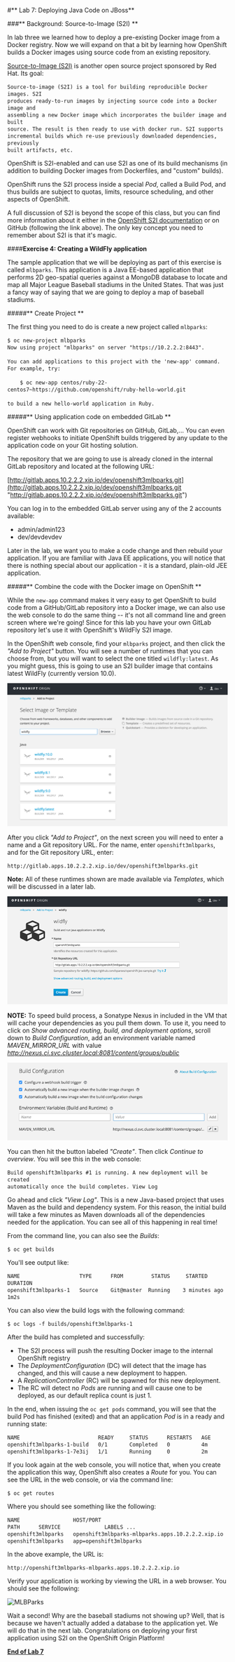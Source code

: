 #** Lab 7: Deploying Java Code on JBoss**

###** Background: Source-to-Image (S2I) **

In lab three we learned how to deploy a pre-existing Docker image from a Docker
registry. Now we will expand on that a bit by learning how OpenShift builds a
Docker images using source code from an existing repository.

[Source-to-Image (S2I)](https://github.com/openshift/source-to-image) is another
open source project sponsored by Red Hat. Its goal:

    Source-to-image (S2I) is a tool for building reproducible Docker images. S2I
    produces ready-to-run images by injecting source code into a Docker image and
    assembling a new Docker image which incorporates the builder image and built
    source. The result is then ready to use with docker run. S2I supports
    incremental builds which re-use previously downloaded dependencies, previously
    built artifacts, etc.

OpenShift is S2I-enabled and can use S2I as one of its build mechanisms (in
addition to building Docker images from Dockerfiles, and "custom" builds).

OpenShift runs the S2I process inside a special *Pod*, called a Build
Pod, and thus builds are subject to quotas, limits, resource scheduling, and
other aspects of OpenShift.

A full discussion of S2I is beyond the scope of this class, but you can find
more information about it either in the [OpenShift S2I
documentation](https://docs.openshift.org/latest/creating_images/s2i.html)
or on GitHub (following the link above). The only key concept you need to
remember about S2I is that it's magic.

####**Exercise 4: Creating a WildFly application**

The sample application that we will be deploying as part of this exercise is
called `mlbparks`.  This application is a Java EE-based application that
performs 2D geo-spatial queries against a MongoDB database to locate and map all
Major League Baseball stadiums in the United States. That was just a fancy way
of saying that we are going to deploy a map of baseball stadiums.

#####** Create Project **

The first thing you need to do is create a new project called `mlbparks`:

````
$ oc new-project mlbparks
Now using project "mlbparks" on server "https://10.2.2.2:8443".

You can add applications to this project with the 'new-app' command. For example, try:

    $ oc new-app centos/ruby-22-centos7~https://github.com/openshift/ruby-hello-world.git

to build a new hello-world application in Ruby.
````

#####** Using application code on embedded GitLab **

OpenShift can work with Git repositories on GitHub, GitLab,... You can even register
webhooks to initiate OpenShift builds triggered by any update to the application
code on your Git hosting solution.

The repository that we are going to use is already cloned in the internal GitLab repository
and located at the following URL:

[http://gitlab.apps.10.2.2.2.xip.io/dev/openshift3mlbparks.git](http://gitlab.apps.10.2.2.2.xip.io/dev/openshift3mlbparks.git "http://gitlab.apps.10.2.2.2.xip.io/dev/openshift3mlbparks.git")

You can log in to the embedded GitLab server using any of the 2 accounts available:

- admin/admin123
- dev/devdevdev

Later in the lab, we want you to make a code change and then rebuild your application.
If you are familiar with Java EE applications, you will notice that there is
nothing special about our application - it is a standard, plain-old JEE
application.


#####** Combine the code with the Docker image on OpenShift **

While the `new-app` command makes it very easy to get OpenShift to build code
from a GitHub/GitLab repository into a Docker image, we can also use the web console to
do the same thing -- it's not all command line and green screen where we're
going! Since for this lab you have your own GitLab repository let's use it with
OpenShift's WildFly S2I image.

In the OpenShift web console, find your `mlbparks` project, and then
click the *"Add to Project"* button. You will see a number of runtimes that you
can choose from, but you will want to select the one titled
`wildfly:latest`. As you might guess, this is going to use an S2I
builder image that contains latest WildFly (currently version 10.0).

![Runtimes](images/runtimes.png)

After you click *"Add to Project"*, on the next screen you will need to enter a
name and a Git repository URL. For the name, enter `openshift3mlbparks`, and for
the Git repository URL, enter:

	http://gitlab.apps.10.2.2.2.xip.io/dev/openshift3mlbparks.git

**Note:** All of these runtimes shown are made available via *Templates*, which
will be discussed in a later lab.

![Runtimes](images/new_mlbparks_1.png)

**NOTE:** To speed build process, a Sonatype Nexus in included in the VM that will cache
your dependencies as you pull them down. To use it, you need to click on *Show advanced routing, build, and
deployment options*, scroll down to *Build Configuration*, add an environment variable named *MAVEN_MIRROR_URL*
with value *http://nexus.ci.svc.cluster.local:8081/content/groups/public*

![Runtimes](images/new_mlbparks_2.png)

You can then hit the button labeled *"Create"*. Then click *Continue to
overview*. You will see this in the web console:

    Build openshift3mlbparks #1 is running. A new deployment will be created
    automatically once the build completes. View Log

Go ahead and click *"View Log"*. This is a new Java-based project that uses
Maven as the build and dependency system.  For this reason, the initial build
will take a few minutes as Maven downloads all of the dependencies needed for
the application. You can see all of this happening in real time!

From the command line, you can also see the *Builds*:

````
$ oc get builds
````
You'll see output like:

````
NAME                   TYPE      FROM         STATUS     STARTED              DURATION
openshift3mlbparks-1   Source    Git@master  Running    3 minutes ago        1m2s
````

You can also view the build logs with the following command:

````
$ oc logs -f builds/openshift3mlbparks-1
````

After the build has completed and successfully:

* The S2I process will push the resulting Docker image to the internal OpenShift registry
* The *DeploymentConfiguration* (DC) will detect that the image has changed, and this
  will cause a new deployment to happen.
* A *ReplicationController* (RC) will be spawned for this new deployment.
* The RC will detect no *Pods* are running and will cause one to be deployed, as our default replica count is just 1.

In the end, when issuing the `oc get pods` command, you will see that the build Pod
has finished (exited) and that an application *Pod* is in a ready and running state:

````
NAME                         READY     STATUS      RESTARTS   AGE
openshift3mlbparks-1-build   0/1       Completed   0          4m
openshift3mlbparks-1-7e3ij   1/1       Running     0          2m
````

If you look again at the web console, you will notice that, when you create the
application this way, OpenShift also creates a *Route* for you. You can see the
URL in the web console, or via the command line:

````
$ oc get routes
````

Where you should see something like the following:

````
NAME                 HOST/PORT                                           PATH      SERVICE              LABELS ...
openshift3mlbparks   openshift3mlbparks-mlbparks.apps.10.2.2.2.xip.io              openshift3mlbparks   app=openshift3mlbparks
````

In the above example, the URL is:

````
http://openshift3mlbparks-mlbparks.apps.10.2.2.2.xip.io
````

Verify your application is working by viewing the URL in a web browser.  You should see the following:

![MLBParks](images/mlbparks1.png)


Wait a second!  Why are the baseball stadiums not showing up?  Well, that is
because we haven't actually added a database to the application yet.  We will do
that in the next lab. Congratulations on deploying your first application
using S2I on the OpenShift Origin Platform!

**[End of Lab 7](/)**
